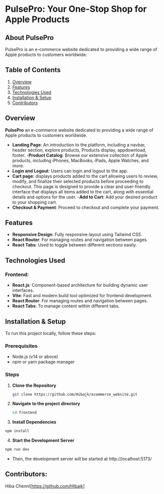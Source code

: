 # PulsePro: Your One-Stop Shop for Apple Products

## About PulsePro
PulsePro is an e-commerce website dedicated to providing a wide range of Apple products to customers worldwide.

## Table of Contents
1. [Overview](#overview)
2. [Features](#features)
3. [Technologies Used](#technologies-used)
4. [Installation & Setup](#installation--setup)
7. [Contributors](#contributors)

## Overview

**PulsePro** an e-commerce website dedicated to providing a wide range of Apple products to customers worldwide.

- **Landing Page**: An introduction to the platform, including a navbar, header section, explore products, Products display, appdownload, footer.
-**Product Catalog**: Browse our extensive collection of Apple products, including iPhones, MacBooks, iPads, Apple Watches, and more.
- **Login and Logout**: Users can  login and logout to the app.
- **Cart page**: displays products added to the cart allowing users to review, modify, and finalize their selected products before proceeding to checkout. This page is designed to provide a clear and user-friendly interface that displays all items added to the cart, along with essential details and options for the user.
-**Add to Cart**: Add your desired product to your shopping cart.
- **Checkout & Payment**: Proceed to checkout and complete your payment.

## Features

- **Responsive Design**: Fully responsive layout using Tailwind CSS.
- **React Router**: For managing routes and navigation between pages.
- **React Tabs**: Used to toggle between different sections easily.
  
## Technologies Used

### Frontend:
- **React.js**: Component-based architecture for building dynamic user interfaces.
- **Vite**: Fast and modern build tool optimized for frontend development.
- **React Router**: For managing routes and navigation between pages.
- **React Tabs**: To manage content within different tabs.

## Installation & Setup

To run this project locally, follow these steps:

### Prerequisites
- Node.js (v14 or above)
- npm or yarn package manager

### Steps

1. **Clone the Repository**
   ```bash
   git clone https://github.com/Hibajk/ecommerce_website.git
   ```

2. **Navigate to the project directory**
    ```bash
    cd frontend
    ```

3. **Install Dependencies**
```bash
npm install
```

4. **Start the Development Server**
```bash
npm run dev
```
- Then, the development server will be started at http://localhost:5173/


## Contributors:
Hiba Chenni[https://github.com/Hibajk]

